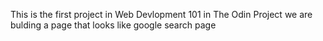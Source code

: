 This is the first project in Web Devlopment 101 in The Odin Project
we are bulding a page that looks like google search page
